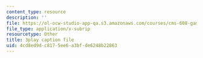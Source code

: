 ```yaml
---
content_type: resource
description: ''
file: https://ol-ocw-studio-app-qa.s3.amazonaws.com/courses/cms-608-game-design-spring-2014/4cd8ed9dc8175ee6a3bfde6248b22863_1506650.vtt
file_type: application/x-subrip
resourcetype: Other
title: 3play caption file
uid: 4cd8ed9d-c817-5ee6-a3bf-de6248b22863
---
```

